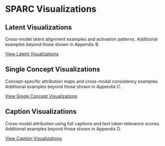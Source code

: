 # SPARC Visualizations

## Latent Visualizations
Cross-model latent alignment examples and activation patterns. Additional examples beyond those shown in Appendix B.

[View Latent Visualizations](https://drive.google.com/drive/folders/1fTSPH9BiBoNzMroSia8TG7hxC1wQpfMX)

## Single Concept Visualizations  
Concept-specific attribution maps and cross-modal consistency examples. Additional examples beyond those shown in Appendix C.

[View Single Concept Visualizations](https://drive.google.com/drive/folders/1_Dl5PjRSRSj7SHP5otDiWES1WjLI8stT)

## Caption Visualizations
Cross-modal attribution using full captions and text token relevance scores. Additional examples beyond those shown in Appendix D.

[View Caption Visualizations](https://drive.google.com/drive/folders/1t4wtK-63DrbLBU5QMHS6TAqi7SkFArvO)
